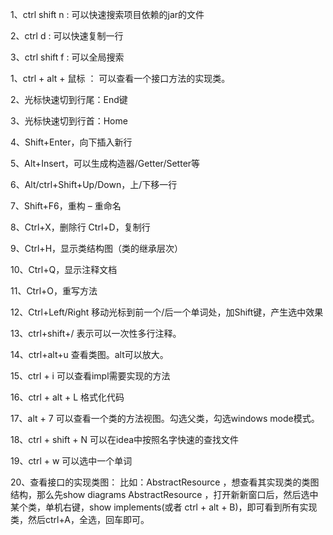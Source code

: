 1、ctrl shift n : 可以快速搜索项目依赖的jar的文件

2、ctrl d : 可以快速复制一行

3、ctrl shift f : 可以全局搜索

1、ctrl + alt + 鼠标 ： 可以查看一个接口方法的实现类。

2、光标快速切到行尾：End键

3、光标快速切到行首：Home

4、Shift+Enter，向下插入新行

5、Alt+Insert，可以生成构造器/Getter/Setter等

6、Alt/ctrl+Shift+Up/Down，上/下移一行

7、Shift+F6，重构 – 重命名

8、Ctrl+X，删除行  Ctrl+D，复制行

9、Ctrl+H，显示类结构图（类的继承层次）

10、Ctrl+Q，显示注释文档

11、Ctrl+O，重写方法

12、Ctrl+Left/Right   移动光标到前一个/后一个单词处，加Shift键，产生选中效果

13、ctrl+shift+/ 表示可以一次性多行注释。

14、ctrl+alt+u 查看类图。alt可以放大。

15、ctrl + i 可以查看impl需要实现的方法

16、ctrl + alt + L 格式化代码

17、alt + 7 可以查看一个类的方法视图。勾选父类，勾选windows mode模式。

18、ctrl + shift + N 可以在idea中按照名字快速的查找文件

19、ctrl + w 可以选中一个单词

20、查看接口的实现类图：
比如：AbstractResource ，想查看其实现类的类图结构，那么先show diagrams AbstractResource ，打开新新窗口后，然后选中某个类，单机右键，show implements(或者 ctrl + alt + B)，即可看到所有实现类，然后ctrl+A，全选，回车即可。
